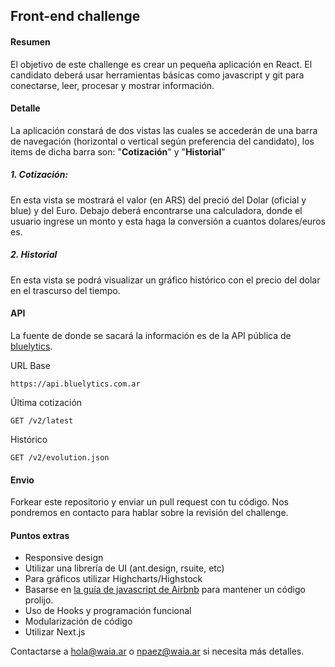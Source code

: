 ## Front-end challenge

#### Resumen
El objetivo de este challenge es crear un pequeña aplicación en React.
El candidato deberá usar herramientas básicas como javascript y git para conectarse, leer, procesar y mostrar información.

#### Detalle
La aplicación constará de dos vistas las cuales se accederán de una barra de navegación (horizontal o vertical según preferencia del candidato), los items de dicha barra son: "**Cotización**" y "**Historial**"

##### 1. Cotización:
En esta vista se mostrará el valor (en ARS) del preció del Dolar (oficial y blue) y del Euro.
Debajo deberá encontrarse una calculadora, donde el usuario ingrese un monto y esta haga la conversión a cuantos dolares/euros es.

##### 2. Historial
En esta vista se podrá visualizar un gráfico histórico con el precio del dolar en el trascurso del tiempo.

#### API
La fuente de donde se sacará la información es de la API pública de [bluelytics](https://bluelytics.com.ar/).

URL Base 

    https://api.bluelytics.com.ar

Última cotización

    GET /v2/latest

Histórico

    GET /v2/evolution.json


#### Envio
Forkear este repositorio y enviar un pull request con tu código.
Nos pondremos en contacto para hablar sobre la revisión del challenge.

#### Puntos extras

 - Responsive design
 - Utilizar una librería de UI (ant.design, rsuite, etc)
 - Para gráficos utilizar Highcharts/Highstock
 - Basarse en [la guía de javascript de Airbnb](https://github.com/airbnb/javascript) para mantener un código prolijo.
 - Uso de Hooks y programación funcional
 - Modularización de código
 - Utilizar Next.js


Contactarse a hola@waia.ar o npaez@waia.ar si necesita más detalles.
